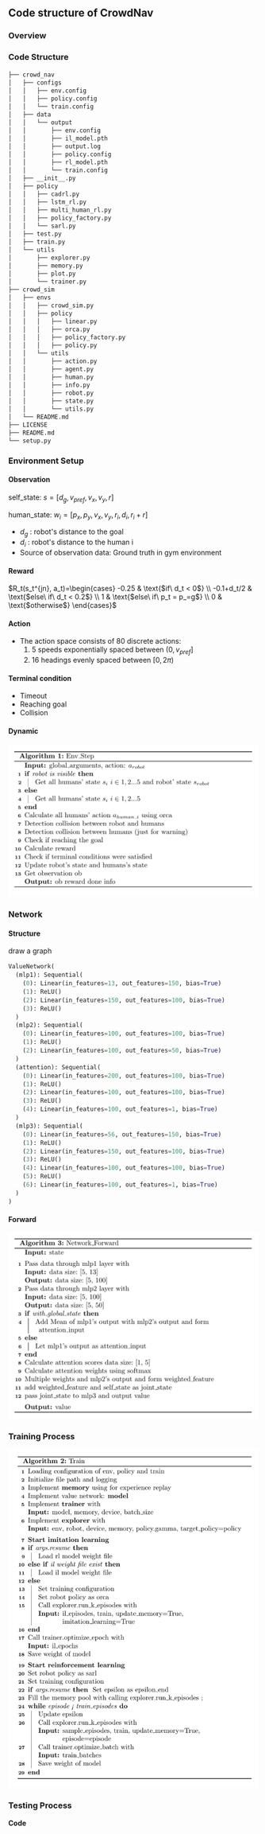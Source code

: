 ## Code structure of CrowdNav

### Overview

### Code Structure

```
├── crowd_nav
│   ├── configs
│   │   ├── env.config
│   │   ├── policy.config
│   │   └── train.config
│   ├── data
│   │   └── output
│   │       ├── env.config
│   │       ├── il_model.pth
│   │       ├── output.log
│   │       ├── policy.config
│   │       ├── rl_model.pth
│   │       └── train.config
│   ├── __init__.py
│   ├── policy
│   │   ├── cadrl.py
│   │   ├── lstm_rl.py
│   │   ├── multi_human_rl.py
│   │   ├── policy_factory.py
│   │   └── sarl.py
│   ├── test.py
│   ├── train.py
│   └── utils
│       ├── explorer.py
│       ├── memory.py
│       ├── plot.py
│       └── trainer.py
├── crowd_sim
│   ├── envs
│   │   ├── crowd_sim.py
│   │   ├── policy
│   │   │   ├── linear.py
│   │   │   ├── orca.py
│   │   │   ├── policy_factory.py
│   │   │   ├── policy.py
│   │   └── utils
│   │       ├── action.py
│   │       ├── agent.py
│   │       ├── human.py
│   │       ├── info.py
│   │       ├── robot.py
│   │       ├── state.py
│   │       └── utils.py
│   └── README.md
├── LICENSE
├── README.md
└── setup.py
```

### Environment Setup

#### Observation

self_state:        $s = [d_g, v_{pref}, v_x, v_y, r]$

human_state:   $w_i = [p_x, p_y, v_x, v_y, r_i, d_i, r_i + r]$

- $d_g$ : robot's distance to the goal
- $d_i$ : robot's distance to the human i 
- Source of observation data: Ground truth in gym environment

#### Reward

$R_t(s_t^{jn}, a_t)=\begin{cases}
-0.25 & \text{$if\ d_t < 0$} \\
-0.1+d_t/2 & \text{$else\ if\ d_t < 0.2$} \\
1 & \text{$else\ if\ p_t = p_=g$} \\
0 & \text{$otherwise$}  
\end{cases}$

#### Action

- The action space consists of 80 discrete actions: 
  1. 5 speeds exponentially spaced between $(0, v_{pref}]$
  2. 16 headings evenly spaced between $[0, 2\pi)$

#### Terminal condition

- Timeout
- Reaching goal
- Collision

#### Dynamic

![](images/step.png)

### Network

#### Structure

draw a graph

```python
ValueNetwork(
  (mlp1): Sequential(
    (0): Linear(in_features=13, out_features=150, bias=True)
    (1): ReLU()
    (2): Linear(in_features=150, out_features=100, bias=True)
    (3): ReLU()
  )
  (mlp2): Sequential(
    (0): Linear(in_features=100, out_features=100, bias=True)
    (1): ReLU()
    (2): Linear(in_features=100, out_features=50, bias=True)
  )
  (attention): Sequential(
    (0): Linear(in_features=200, out_features=100, bias=True)
    (1): ReLU()
    (2): Linear(in_features=100, out_features=100, bias=True)
    (3): ReLU()
    (4): Linear(in_features=100, out_features=1, bias=True)
  )
  (mlp3): Sequential(
    (0): Linear(in_features=56, out_features=150, bias=True)
    (1): ReLU()
    (2): Linear(in_features=150, out_features=100, bias=True)
    (3): ReLU()
    (4): Linear(in_features=100, out_features=100, bias=True)
    (5): ReLU()
    (6): Linear(in_features=100, out_features=1, bias=True)
  )
)
```

#### Forward

![](images/forward.png)

### Training Process

![](images/train.png)

### Testing Process



**Code**

